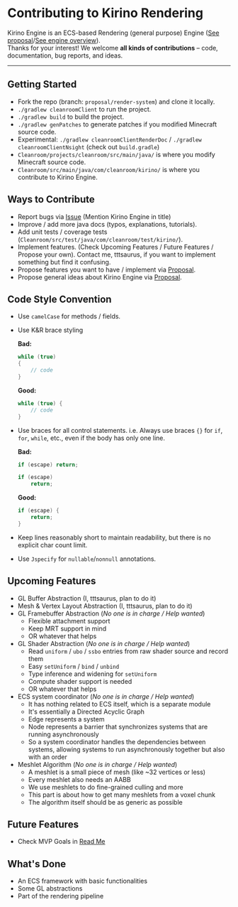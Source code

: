 # Contributing to Kirino Rendering

Kirino Engine is an ECS-based Rendering (general purpose) Engine ([See proposal](https://github.com/CleanroomMC/Cleanroom/discussions/405)/[See engine overview](https://github.com/CleanroomMC/Cleanroom/blob/proposal/render-system/ENGINE_OVERVIEW.md)).<br>
Thanks for your interest! We welcome **all kinds of contributions** – code, documentation, bug reports, and ideas.

***

## Getting Started

- Fork the repo (branch: `proposal/render-system`) and clone it locally.
- `./gradlew cleanroomClient` to run the project.
- `./gradlew build` to build the project.
- `./gradlew genPatches` to generate patches if you modified Minecraft source code. 
- Experimental: `./gradlew cleanroomClientRenderDoc` / `./gradlew cleanroomClientNsight` (check out `build.gradle`)
- `Cleanroom/projects/cleanroom/src/main/java/` is where you modify Minecraft source code.
- `Cleanroom/src/main/java/com/cleanroom/kirino/` is where you contribute to Kirino Engine.

## Ways to Contribute

- Report bugs via [Issue](https://github.com/CleanroomMC/Cleanroom/issues) (Mention Kirino Engine in title)
- Improve / add more java docs (typos, explanations, tutorials).
- Add unit tests / coverage tests (`Cleanroom/src/test/java/com/cleanroom/test/kirino/`).
- Implement features. (Check Upcoming Features / Future Features / Propose your own). Contact me, tttsaurus, if you want to implement something but find it confusing.
- Propose features you want to have / implement via [Proposal](https://github.com/CleanroomMC/Cleanroom/discussions/405).
- Propose general ideas about Kirino Engine via [Proposal](https://github.com/CleanroomMC/Cleanroom/discussions/405).

## Code Style Convention

- Use `camelCase` for methods / fields.
- Use K&R brace styling
  
  **Bad:**
  ```java
  while (true)
  {
      // code
  }
  ```
  **Good:**
  ```java
  while (true) {
      // code
  }
  ```
- Use braces for all control statements. i.e. Always use braces `{}` for `if`, `for`, `while`, etc., even if the body has only one line.
  
  **Bad:**
  ```java
  if (escape) return;
  ```
  ```java
  if (escape)
      return;
  ```
  **Good:**
  ```java
  if (escape) {
      return;
  }
  ```
- Keep lines reasonably short to maintain readability, but there is no explicit char count limit.
- Use `Jspecify` for `nullable`/`nonnull` annotations.

## Upcoming Features

- GL Buffer Abstraction (I, tttsaurus, plan to do it)
- Mesh & Vertex Layout Abstraction (I, tttsaurus, plan to do it)
- GL Framebuffer Abstraction (_No one is in charge / Help wanted_)
  - Flexible attachment support
  - Keep MRT support in mind
  - OR whatever that helps
- GL Shader Abstraction (_No one is in charge / Help wanted_)
  - Read `uniform` / `ubo` / `ssbo` entries from raw shader source and record them
  - Easy `setUniform` / `bind` / `unbind`
  - Type inference and widening for `setUniform`
  - Compute shader support is needed
  - OR whatever that helps
- ECS system coordinator (_No one is in charge / Help wanted_)
  - It has nothing related to ECS itself, which is a separate module
  - It's essentially a Directed Acyclic Graph
  - Edge represents a system
  - Node represents a barrier that synchronizes systems that are running asynchronously
  - So a system coordinator handles the dependencies between systems, allowing systems to run asynchronously together but also with an order
- Meshlet Algorithm (_No one is in charge / Help wanted_)
  - A meshlet is a small piece of mesh (like ~32 vertices or less)
  - Every meshlet also needs an AABB
  - We use meshlets to do fine-grained culling and more
  - This part is about how to get many meshlets from a voxel chunk
  - The algorithm itself should be as generic as possible

## Future Features

- Check MVP Goals in [Read Me](https://github.com/CleanroomMC/Cleanroom/tree/proposal/render-system?tab=readme-ov-file)

## What's Done
- An ECS framework with basic functionalities
- Some GL abstractions
- Part of the rendering pipeline
